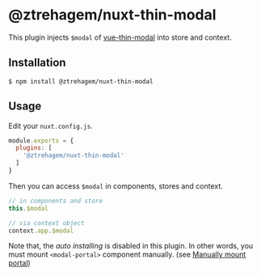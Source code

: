 # @ztrehagem/nuxt-thin-modal

This plugin injects `$modal` of [vue-thin-modal](https://github.com/ktsn/vue-thin-modal) into store and context.

## Installation

```
$ npm install @ztrehagem/nuxt-thin-modal
```

## Usage

Edit your `nuxt.config.js`.

```js
module.exports = {
  plugins: [
    '@ztrehagem/nuxt-thin-modal'
  ]
}
```

Then you can access `$modal` in components, stores and context.

```js
// in components and store
this.$modal

// via context object
context.app.$modal
```

Note that, the _auto installing_ is disabled in this plugin.
In other words, you must mount `<modal-portal>` component manually. (see [Manually mount portal](https://github.com/ktsn/vue-thin-modal#manually-mount-portal))
